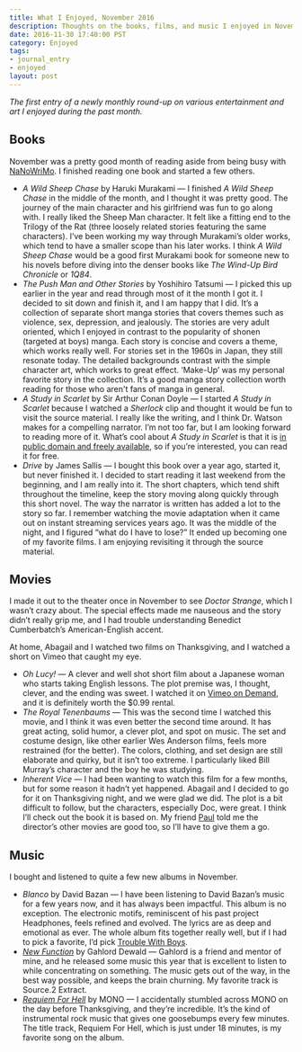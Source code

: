 ```yaml
---
title: What I Enjoyed, November 2016
description: Thoughts on the books, films, and music I enjoyed in November 2016.
date: 2016-11-30 17:40:00 PST
category: Enjoyed
tags:
- journal_entry
- enjoyed
layout: post
---
```


_The first entry of a newly monthly round-up on various entertainment and art I enjoyed during the past month._

## Books

November was a pretty good month of reading aside from being busy with [NaNoWriMo](/nanowrimo-2016-reflections). I finished reading one book and started a few others.

- _A Wild Sheep Chase_ by Haruki Murakami — I finished _A Wild Sheep Chase_ in the middle of the month, and I thought it was pretty good. The journey of the main character and his girlfriend was fun to go along with. I really liked the Sheep Man character. It felt like a fitting end to the Trilogy of the Rat (three loosely related stories featuring the same characters). I’ve been working my way through Murakami’s older works, which tend to have a smaller scope than his later works. I think _A Wild Sheep Chase_ would be a good first Murakami book for someone new to his novels before diving into the denser books like _The Wind-Up Bird Chronicle_ or _1Q84_. 
- _The Push Man and Other Stories_ by Yoshihiro Tatsumi — I picked this up earlier in the year and read through most of it the month I got it. I decided to sit down and finish it, and I am happy that I did. 	It’s a collection of separate short manga stories that covers themes such as violence, sex, depression, and jealously. The stories are very adult oriented, which I enjoyed in contrast to the popularity of shonen (targeted at boys) manga. Each story is concise and covers a theme, which works really well. For stories set in the 1960s in Japan, they still resonate today. The detailed backgrounds contrast with the simple character art, which works to great effect. ‘Make-Up’ was my personal favorite story in the collection. It’s a good manga story collection worth reading for those who aren't fans of manga in general.
- _A Study in Scarlet_ by Sir Arthur Conan Doyle — I started _A Study in Scarlet_ because I watched a _Sherlock_ clip and thought it would be fun to visit the source material. I really like the writing, and I think Dr. Watson makes for a compelling narrator. I’m not too far, but I am looking forward to reading more of it. What’s cool about _A Study in Scarlet_ is that it is [in public domain and freely available](https://www.gutenberg.org/ebooks/244), so if you’re interested, you can read it for free.
- _Drive_ by James Sallis — I bought this book over a year ago, started it, but never finished it. I decided to start reading it last weekend from the beginning, and I am really into it. The short chapters, which tend shift throughout the timeline, keep the story moving along quickly through this short novel. The way the narrator is written has added a lot to the story so far. I remember watching the movie adaptation when it came out on instant streaming services years ago. It was the middle of the night, and I figured “what do I have to lose?” It ended up becoming one of my favorite films. I am enjoying revisiting it through the source material.

## Movies

I made it out to the theater once in November to see _Doctor Strange_, which I wasn’t crazy about. The special effects made me nauseous and the story didn’t really grip me, and I had trouble understanding Benedict Cumberbatch’s American-English accent.

At home, Abagail and I watched two films on Thanksgiving, and I watched a short on Vimeo that caught my eye.

- _Oh Lucy!_ — A clever and well shot short film about a Japanese woman who starts taking English lessons. The plot premise was, I thought, clever, and the ending was sweet. I watched it on [Vimeo on Demand](https://vimeo.com/ondemand/ohlucy/120430261), and it is definitely worth the $0.99 rental.
- _The Royal Tenenbaums_ — This was the second time I watched this movie, and I think it was even better the second time around. It has great acting, solid humor, a clever plot, and spot on music. The set and costume design, like other earlier Wes Anderson films, feels more restrained (for the better). The colors, clothing, and set design are still elaborate and quirky, but it isn’t too extreme. I particularly liked Bill Murray’s character and the boy he was studying.
- _Inherent Vice_ — I had been wanting to watch this film for a few months, but for some reason it hadn’t yet happened. Abagail and I decided to go for it on Thanksgiving night, and we were glad we did. The plot is a bit difficult to follow, but the characters, especially Doc, were great. I think I’ll check out the book it is based on. My friend [Paul](https://twitter.com/paulsearle) told me the director’s other movies are good too, so I’ll have to give them a go.


## Music

I bought and listened to quite a few new albums in November.

- _Blanco_ by David Bazan — I have been listening to David Bazan’s music for a few years now, and it has always been impactful. This album is no exception. The electronic motifs, reminiscent of his past project Headphones, feels refined and evolved. The lyrics are as deep and emotional as ever. The whole album fits together really well, but if I had to pick a favorite, I’d pick [Trouble With Boys](https://www.youtube.com/watch?v=NHah0WT8EtQ).
- [_New Function_](https://monoofjapan.bandcamp.com/album/requiem-for-hell) by Gahlord Dewald — Gahlord is a friend and mentor of mine, and he released some music this year that is excellent to listen to while concentrating on something. The music gets out of the way, in the best way possible, and keeps the brain churning. My favorite track is Source.2 Extract.
- [_Requiem For Hell_](https://monoofjapan.bandcamp.com/album/requiem-for-hell) by MONO — I accidentally stumbled across MONO on the day before Thanksgiving, and they’re incredible. It’s the kind of instrumental rock music that gives one goosebumps every few minutes. The title track, Requiem For Hell, which is just under 18 minutes, is my favorite song on the album.